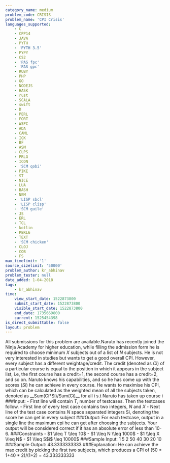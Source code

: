 ```yaml
---
category_name: medium
problem_code: CRISIS
problem_name: 'CPI Crisis'
languages_supported:
    - C
    - CPP14
    - JAVA
    - PYTH
    - 'PYTH 3.5'
    - PYPY
    - CS2
    - 'PAS fpc'
    - 'PAS gpc'
    - RUBY
    - PHP
    - GO
    - NODEJS
    - HASK
    - rust
    - SCALA
    - swift
    - D
    - PERL
    - FORT
    - WSPC
    - ADA
    - CAML
    - ICK
    - BF
    - ASM
    - CLPS
    - PRLG
    - ICON
    - 'SCM qobi'
    - PIKE
    - ST
    - NICE
    - LUA
    - BASH
    - NEM
    - 'LISP sbcl'
    - 'LISP clisp'
    - 'SCM guile'
    - JS
    - ERL
    - TCL
    - kotlin
    - PERL6
    - TEXT
    - 'SCM chicken'
    - CLOJ
    - COB
    - FS
max_timelimit: '1'
source_sizelimit: '50000'
problem_author: kr_abhinav
problem_tester: null
date_added: 1-04-2018
tags:
    - kr_abhinav
time:
    view_start_date: 1522873800
    submit_start_date: 1522873800
    visible_start_date: 1522873800
    end_date: 1735669800
    current: 1525454398
is_direct_submittable: false
layout: problem
---
```

All submissions for this problem are available.Naruto has recently joined the Ninja Academy for higher education, while filling the admission form he is required to choose minimum $X$ subjects out of a list of $N$ subjects. He is not very interested in studies but wants to get a good overall CPI. However, every subject has a different weightage/credit. The credit (denoted as $C$i) of a particular course is equal to the position in which it appears in the subject list, i.e, the first course has a credit=1, the second course has a credit=2, and so on. Naruto knows his capabilities, and so he has come up with the scores ($S$i) he can achieve in every course. He wants to maximise his CPI, which can be calculated as the weighted mean of all the subjects taken, denoted as \_\_Sum(Ci\*Si)/Sum(Ci)\_\_ for all i s.t Naruto has taken up course i ###Input: - First line will contain $T$, number of testcases. Then the testcases follow. - First line of every test case contains two integers, $N$ and $X$ - Next line of the test case contains $N$ space separated integers Si, denoting the score he can get in every subject ###Output: For each testcase, output in a single line the maximum cpi he can get after choosing the subjects. Your output will be considered correct if it has an absolute error of less than 10-6. ###Constraints - $1 \\leq T \\leq 10$ - $1 \\leq N \\leq 1000$ - $1 \\leq X \\leq N$ - $1 \\leq S$i$ \\leq 10000$ ###Sample Input: 1 5 2 50 40 30 20 10 ###Sample Output: 43.3333333333 ###Explanation: He can achieve the max credit by picking the first two subjects, which produces a CPI of (50 \* 1+40 \* 2)/(1+2) = 43.333333333
